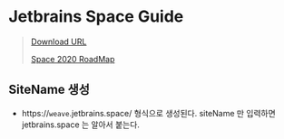 # Jetbrains Space Guide

> [Download URL](https://www.jetbrains.com/ko-kr/space/buy/?billing=yearly#cloud)
>
> [Space 2020 RoadMap](https://blog.jetbrains.com/ko/2020/03/24/space-2020-roadmap-ko/)

## SiteName 생성

- https://`weave`.jetbrains.space/ 형식으로 생성된다. siteName 만 입력하면 jetbrains.space 는 알아서 붙는다.
